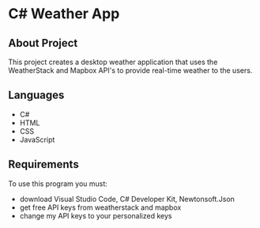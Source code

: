 # C# Weather App
## About Project
This project creates a desktop weather application that uses the WeatherStack and Mapbox API's to provide real-time weather to the users.
## Languages
+ C#
+ HTML
+ CSS
+ JavaScript
## Requirements
To use this program you must:
+ download Visual Studio Code, C# Developer Kit, Newtonsoft.Json
+ get free API keys from weatherstack and mapbox
+ change my API keys to your personalized keys

